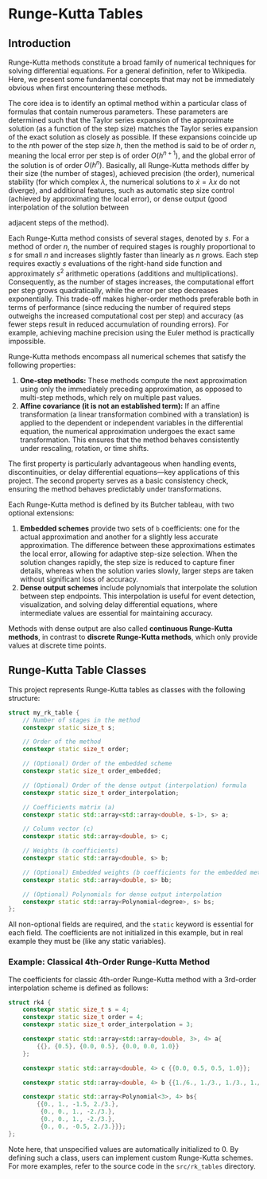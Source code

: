 
# Runge-Kutta Tables

## Introduction

Runge-Kutta methods constitute a broad family of numerical techniques for solving differential equations. For a general definition, refer to Wikipedia. Here, we present some fundamental concepts that may not be immediately obvious when first encountering these methods.

The core idea is to identify an optimal method within a particular class of formulas that contain numerous parameters. These parameters are determined such that the Taylor series expansion of the approximate solution (as a function of the step size) matches the Taylor series expansion of the exact solution as closely as possible. If these expansions coincide up to the $n$th power of the step size $h$, then the method is said to be of order $n$, meaning the local error per step is of order $O(h^{n+1})$, and the global error of the solution is of order $O(h^n)$. Basically, all Runge-Kutta methods differ by their size (the number of stages), achieved precision (the order), numerical stability (for which complex $\lambda$, the numerical solutions to $\dot x = \lambda x$ do not diverge), and additional features, such as automatic step size control (achieved by approximating the local error), or dense output (good interpolation of the solution between&#x20;

adjacent steps of the method).

Each Runge-Kutta method consists of several stages, denoted by $s$. For a method of order $n$, the number of required stages is roughly proportional to $s$ for small $n$ and increases slightly faster than linearly as $n$ grows. Each step requires exactly $s$ evaluations of the right-hand side function and approximately $s^2$ arithmetic operations (additions and multiplications). Consequently, as the number of stages increases, the computational effort per step grows quadratically, while the error per step decreases exponentially. This trade-off makes higher-order methods preferable both in terms of performance (since reducing the number of required steps outweighs the increased computational cost per step) and accuracy (as fewer steps result in reduced accumulation of rounding errors). For example, achieving machine precision using the Euler method is practically impossible.

Runge-Kutta methods encompass all numerical schemes that satisfy the following properties:

1. **One-step methods:** These methods compute the next approximation using only the immediately preceding approximation, as opposed to multi-step methods, which rely on multiple past values.
2. **Affine covariance (it is not an established term):** If an affine transformation (a linear transformation combined with a translation) is applied to  the dependent or independent variables in the differential equation, the numerical approximation undergoes the exact same transformation. This ensures that the method behaves consistently under rescaling, rotation, or time shifts.

The first property is particularly advantageous when handling events, discontinuities, or delay differential equations—key applications of this project. The second property serves as a basic consistency check, ensuring the method behaves predictably under transformations.

Each Runge-Kutta method is defined by its Butcher tableau, with two optional extensions:

1. **Embedded schemes** provide two sets of `b` coefficients: one for the actual approximation and another for a slightly less accurate approximation. The difference between these approximations estimates the local error, allowing for adaptive step-size selection. When the solution changes rapidly, the step size is reduced to capture finer details, whereas when the solution varies slowly, larger steps are taken without significant loss of accuracy.
2. **Dense output schemes** include polynomials that interpolate the solution between step endpoints. This interpolation is useful for event detection, visualization, and solving delay differential equations, where intermediate values are essential for maintaining accuracy.

Methods with dense output are also called **continuous Runge-Kutta methods**, in contrast to **discrete Runge-Kutta methods**, which only provide values at discrete time points.

## Runge-Kutta Table Classes

This project represents Runge-Kutta tables as classes with the following structure:

```c++
struct my_rk_table {
    // Number of stages in the method
    constexpr static size_t s;

    // Order of the method
    constexpr static size_t order;

    // (Optional) Order of the embedded scheme
    constexpr static size_t order_embedded;

    // (Optional) Order of the dense output (interpolation) formula
    constexpr static size_t order_interpolation;

    // Coefficients matrix (a)
    constexpr static std::array<std::array<double, s-1>, s> a;

    // Column vector (c)
    constexpr static std::array<double, s> c;

    // Weights (b coefficients)
    constexpr static std::array<double, s> b;

    // (Optional) Embedded weights (b coefficients for the embedded method)
    constexpr static std::array<double, s> bb;

    // (Optional) Polynomials for dense output interpolation
    constexpr static std::array<Polynomial<degree>, s> bs;
};
```

All non-optional fields are required, and the `static` keyword is essential for each field. The coefficients are not initialized in this example, but in real example they must be (like any static variables).

### Example: Classical 4th-Order Runge-Kutta Method

The coefficients for classic 4th-order Runge-Kutta method with a 3rd-order interpolation scheme is defined as follows:

```c++
struct rk4 {
    constexpr static size_t s = 4;
    constexpr static size_t order = 4;
    constexpr static size_t order_interpolation = 3;

    constexpr static std::array<std::array<double, 3>, 4> a{
        {{}, {0.5}, {0.0, 0.5}, {0.0, 0.0, 1.0}}
    };

    constexpr static std::array<double, 4> c {{0.0, 0.5, 0.5, 1.0}};

    constexpr static std::array<double, 4> b {{1./6., 1./3., 1./3., 1./6.}};

    constexpr static std::array<Polynomial<3>, 4> bs{
        {{0., 1., -1.5, 2./3.},
         {0., 0., 1., -2./3.},
         {0., 0., 1., -2./3.},
         {0., 0., -0.5, 2./3.}}};
};
```

Note here, that unspecified values are automatically initialized to 0. By defining such a class, users can implement custom Runge-Kutta schemes. For more examples, refer to the source code in the `src/rk_tables` directory.


